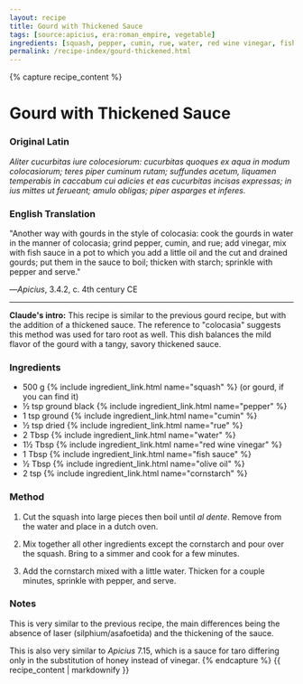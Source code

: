 ```yaml
---
layout: recipe
title: Gourd with Thickened Sauce
tags: [source:apicius, era:roman_empire, vegetable]
ingredients: [squash, pepper, cumin, rue, water, red wine vinegar, fish sauce, olive oil, cornstarch]
permalink: /recipe-index/gourd-thickened.html
---
```


{% capture recipe_content %}
# Gourd with Thickened Sauce

### Original Latin
*Aliter cucurbitas iure colocesiorum: cucurbitas quoques ex aqua in modum colocasiorum; teres piper cuminum rutam; suffundes acetum, liquamen temperabis in caccabum cui adicies <oleum modicum> et eas cucurbitas incisas expressas; in ius mittes ut ferueant; amulo obligas; piper asparges et inferes.*

### English Translation
"Another way with gourds in the style of colocasia: cook the gourds in water in the manner of colocasia; grind pepper, cumin, and rue; add vinegar, mix with fish sauce in a pot to which you add a little oil and the cut and drained gourds; put them in the sauce to boil; thicken with starch; sprinkle with pepper and serve."

—*Apicius*, 3.4.2, c. 4th century CE

___

**Claude's intro:** This recipe is similar to the previous gourd recipe, but with the addition of a thickened sauce. The reference to "colocasia" suggests this method was used for taro root as well. This dish balances the mild flavor of the gourd with a tangy, savory thickened sauce.

### Ingredients
- 500 g {% include ingredient_link.html name="squash" %} (or gourd, if you can find it)  
- ½ tsp ground black {% include ingredient_link.html name="pepper" %}  
- 1 tsp ground {% include ingredient_link.html name="cumin" %}  
- ½ tsp dried {% include ingredient_link.html name="rue" %}  
- 2 Tbsp {% include ingredient_link.html name="water" %}  
- 1½ Tbsp {% include ingredient_link.html name="red wine vinegar" %}  
- 1 Tbsp {% include ingredient_link.html name="fish sauce" %}  
- ½ Tbsp {% include ingredient_link.html name="olive oil" %}  
- 2 tsp {% include ingredient_link.html name="cornstarch" %}

### Method
1. Cut the squash into large pieces then boil until *al dente*. Remove from the water and place in a dutch oven.

2. Mix together all other ingredients except the cornstarch and pour over the squash. Bring to a simmer and cook for a few minutes.

3. Add the cornstarch mixed with a little water. Thicken for a couple minutes, sprinkle with pepper, and serve.

### Notes
This is very similar to the previous recipe, the main differences being the absence of laser (silphium/asafoetida) and the thickening of the sauce.

This is also very similar to *Apicius* 7.15, which is a sauce for taro differing only in the substitution of honey instead of vinegar.
{% endcapture %}
{{ recipe_content | markdownify }}